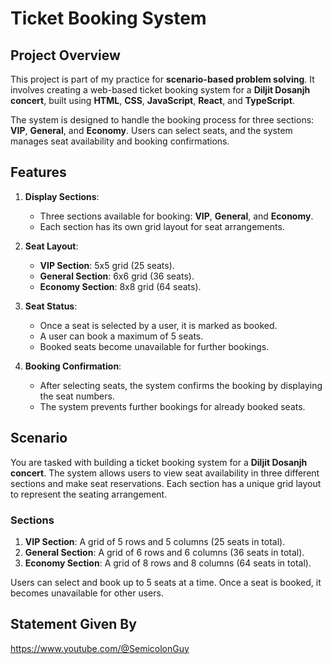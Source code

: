 # Ticket Booking System

## Project Overview

This project is part of my practice for **scenario-based problem solving**. It involves creating a web-based ticket booking system for a **Diljit Dosanjh concert**, built using **HTML**, **CSS**, **JavaScript**, **React**, and **TypeScript**.

The system is designed to handle the booking process for three sections: **VIP**, **General**, and **Economy**. Users can select seats, and the system manages seat availability and booking confirmations.

## Features

1. **Display Sections**:
   - Three sections available for booking: **VIP**, **General**, and **Economy**.
   - Each section has its own grid layout for seat arrangements.

2. **Seat Layout**:
   - **VIP Section**: 5x5 grid (25 seats).
   - **General Section**: 6x6 grid (36 seats).
   - **Economy Section**: 8x8 grid (64 seats).

3. **Seat Status**:
   - Once a seat is selected by a user, it is marked as booked.
   - A user can book a maximum of 5 seats.
   - Booked seats become unavailable for further bookings.

4. **Booking Confirmation**:
   - After selecting seats, the system confirms the booking by displaying the seat numbers.
   - The system prevents further bookings for already booked seats.

## Scenario

You are tasked with building a ticket booking system for a **Diljit Dosanjh concert**. The system allows users to view seat availability in three different sections and make seat reservations. Each section has a unique grid layout to represent the seating arrangement.

### Sections

1. **VIP Section**: A grid of 5 rows and 5 columns (25 seats in total).
2. **General Section**: A grid of 6 rows and 6 columns (36 seats in total).
3. **Economy Section**: A grid of 8 rows and 8 columns (64 seats in total).

Users can select and book up to 5 seats at a time. Once a seat is booked, it becomes unavailable for other users.

## Statement Given By

https://www.youtube.com/@SemicolonGuy
